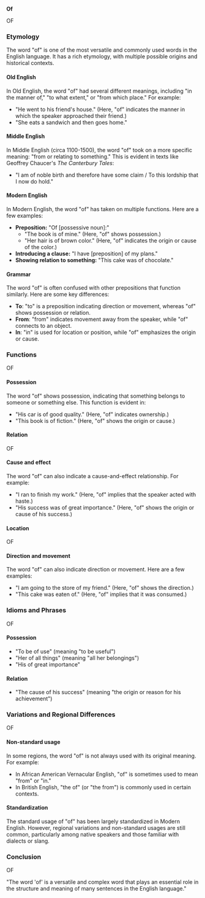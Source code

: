 **Of**

 OF

### Etymology

The word "of" is one of the most versatile and commonly used words in the English language. It has a rich etymology, with multiple possible origins and historical contexts.

#### Old English

In Old English, the word "of" had several different meanings, including "in the manner of," "to what extent," or "from which place." For example:

* "He went to his friend's house." (Here, "of" indicates the manner in which the speaker approached their friend.)
* "She eats a sandwich and then goes home."

#### Middle English

In Middle English (circa 1100-1500), the word "of" took on a more specific meaning: "from or relating to something." This is evident in texts like Geoffrey Chaucer's _The Canterbury Tales_:

* "I am of noble birth and therefore have some claim / To this lordship that I now do hold."

#### Modern English

In Modern English, the word "of" has taken on multiple functions. Here are a few examples:

* **Preposition:** "Of [possessive noun]:"
	+ "The book is of mine." (Here, "of" shows possession.)
	+ "Her hair is of brown color." (Here, "of" indicates the origin or cause of the color.)
* **Introducing a clause:** "I have [preposition] of my plans."
* **Showing relation to something:** "This cake was of chocolate."

#### Grammar

The word "of" is often confused with other prepositions that function similarly. Here are some key differences:

* **To**: "to" is a preposition indicating direction or movement, whereas "of" shows possession or relation.
* **From**: "from" indicates movement away from the speaker, while "of" connects to an object.
* **In**: "in" is used for location or position, while "of" emphasizes the origin or cause.

### Functions

OF

#### Possession

The word "of" shows possession, indicating that something belongs to someone or something else. This function is evident in:

* "His car is of good quality." (Here, "of" indicates ownership.)
* "This book is of fiction." (Here, "of" shows the origin or cause.)

#### Relation

OF

#### Cause and effect

The word "of" can also indicate a cause-and-effect relationship. For example:

* "I ran to finish my work." (Here, "of" implies that the speaker acted with haste.)
* "His success was of great importance." (Here, "of" shows the origin or cause of his success.)

#### Location

OF

#### Direction and movement

The word "of" can also indicate direction or movement. Here are a few examples:

* "I am going to the store of my friend." (Here, "of" shows the direction.)
* "This cake was eaten of." (Here, "of" implies that it was consumed.)

### Idioms and Phrases

OF

#### Possession

* "To be of use" (meaning "to be useful")
* "Her of all things" (meaning "all her belongings")
* "His of great importance"

#### Relation

* "The cause of his success" (meaning "the origin or reason for his achievement")

### Variations and Regional Differences

OF

#### Non-standard usage

In some regions, the word "of" is not always used with its original meaning. For example:

* In African American Vernacular English, "of" is sometimes used to mean "from" or "in."
* In British English, "the of" (or "the from") is commonly used in certain contexts.

#### Standardization

The standard usage of "of" has been largely standardized in Modern English. However, regional variations and non-standard usages are still common, particularly among native speakers and those familiar with dialects or slang.

### Conclusion

OF

"The word 'of' is a versatile and complex word that plays an essential role in the structure and meaning of many sentences in the English language."